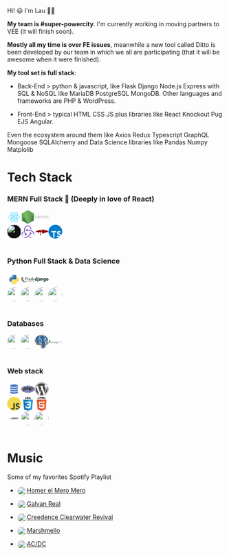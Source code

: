 Hi! 😃 I'm Lau 👨‍💻

**My team is #super-powercity**. I'm currently working in moving partners to VEE (it will finish soon).

**Mostly all my time is over FE issues**, meanwhile a new tool called Ditto is been developed by our team in which we all are participating (that it will be awesome when it were finished).

**My tool set is full stack**:
- Back-End > python & javascript, like Flask Django Node.js Express with SQL & NoSQL like MariaDB PostgreSQL MongoDB. Other languages and frameworks are PHP & WordPress.

- Front-End > typical HTML CSS JS plus libraries like React Knockout Pug EJS Angular.

Even the ecosystem around them like Axios Redux Typescript GraphQL Mongoose SQLAlchemy and Data Science libraries like Pandas Numpy Matplolib

# Tech Stack


### MERN Full Stack 💙 (Deeply in love of React)

<a href="https://reactjs.org/" title="React">
<img align="left" height="32" width="32" src="https://raw.githubusercontent.com/github/explore/80688e429a7d4ef2fca1e82350fe8e3517d3494d/topics/react/react.png" />
</a>

<a href="https://nodejs.org/en/" title="NodeJs">
<img align="left" height="32" width="32" src="https://raw.githubusercontent.com/github/explore/80688e429a7d4ef2fca1e82350fe8e3517d3494d/topics/nodejs/nodejs.png" />
</a>

<a href="https://expressjs.com/" title="ExpressJs">
<img align="left" style="border-radius:25px;" height="32" width="32" src="https://raw.githubusercontent.com/github/explore/80688e429a7d4ef2fca1e82350fe8e3517d3494d/topics/express/express.png" />
</a>

<br />
<br />

<a href="https://axios-http.com/" title="Axios">
<img align="left" style="border-radius:25px;background:#111;" height="32" width="32" src="https://avatars.githubusercontent.com/u/32372333?s=200&v=4" />
</a>

<a href="https://redux.js.org/" title="Redux">
<img align="left" style="border-radius:25px;" height="32" width="32" src="https://raw.githubusercontent.com/github/explore/80688e429a7d4ef2fca1e82350fe8e3517d3494d/topics/redux/redux.png" />
</a>

<a href="https://mongoosejs.com/" title="Mongoose">
<img align="left" style="border-radius:25px;background:#fff;" height="32" width="32" src="https://raw.githubusercontent.com/github/explore/80688e429a7d4ef2fca1e82350fe8e3517d3494d/topics/mongoose/mongoose.png" />
</a>

<a href="https://www.typescriptlang.org/" title="Typescript">
<img align="left" style="border-radius:25px;background:#fff;" height="32" width="32" src="https://raw.githubusercontent.com/github/explore/80688e429a7d4ef2fca1e82350fe8e3517d3494d/topics/typescript/typescript.png" />
</a>

<br />
<br />
<br />

### Python Full Stack & Data Science

<a href="https://www.python.org/" title="Python">
<img align="left" style="border-radius:25px;" height="32" width="32" src="https://raw.githubusercontent.com/github/explore/80688e429a7d4ef2fca1e82350fe8e3517d3494d/topics/python/python.png" />
</a>

<a href="https://flask.palletsprojects.com/" title="Flask">
<img align="left" style="border-radius:25px;background:#fff;" height="32" width="32" src="https://raw.githubusercontent.com/github/explore/80688e429a7d4ef2fca1e82350fe8e3517d3494d/topics/flask/flask.png" />
</a>

<a href="https://www.djangoproject.com/" title="Django">
<img align="left" style="border-radius:25px;" height="32" width="32" src="https://raw.githubusercontent.com/github/explore/80688e429a7d4ef2fca1e82350fe8e3517d3494d/topics/django/django.png" />
</a>

<br />
<br />

<a href="https://pandas.pydata.org/" title="Pandas">
<img align="left" style="border-radius:25px;background:#fff;" height="32" width="32" src="https://avatars.githubusercontent.com/u/21206976?s=200&v=4" />
</a>

<a href="https://numpy.org/" title="Numpy">
<img align="left" style="border-radius:25px;" height="32" width="32" src="https://avatars.githubusercontent.com/u/288276?s=200&v=4" />
</a>

<a href="https://matplotlib.org/" title="Matplotlib">
<img align="left" style="border-radius:25px;" height="32" width="32" src="https://avatars.githubusercontent.com/u/215947?s=200&v=4" />
</a>

<a href="https://www.sqlalchemy.org/" title="SQLAlchemy">
<img align="left" style="border-radius:25px;" height="32" width="32" src="https://avatars.githubusercontent.com/u/6043126?s=200&v=4" />
</a>

<br />
<br />
<br />

### Databases

<a href="https://www.mysql.com/" title="MySQL">
<img align="left" style="border-radius:25px;" height="32" width="32" src="https://avatars.githubusercontent.com/u/2452804?s=200&v=4" />
</a>

<a href="https://mariadb.org/" title="MariaDB">
<img align="left" style="border-radius:25px;background:#fff;" height="32" width="32" src="https://avatars.githubusercontent.com/u/4739304?s=200&v=4" />
</a>

<a href="https://www.postgresql.org/" title="PostgreSQL">
<img align="left" style="border-radius:25px;background:#fff;" height="32" width="32" src="https://raw.githubusercontent.com/github/explore/80688e429a7d4ef2fca1e82350fe8e3517d3494d/topics/postgresql/postgresql.png" />
</a>

<a href="https://www.mongodb.com/" title="MongoDB">
<img align="left" style="border-radius:25px;" height="32" width="32" src="https://raw.githubusercontent.com/github/explore/80688e429a7d4ef2fca1e82350fe8e3517d3494d/topics/mongodb/mongodb.png" />
</a>

<br />
<br />
<br />

### Web stack

<a href="https://en.wikipedia.org/wiki/SQL" title="SQL">
<img align="left" style="border-radius:25px;" height="32" width="32" src="https://raw.githubusercontent.com/github/explore/80688e429a7d4ef2fca1e82350fe8e3517d3494d/topics/sql/sql.png" />
</a>

<a href="https://www.php.net/" title="PHP">
<img align="left" style="border-radius:25px;background:#fff;" height="32" width="32" src="https://raw.githubusercontent.com/github/explore/ccc16358ac4530c6a69b1b80c7223cd2744dea83/topics/php/php.png" />
</a>

<a href="https://wordpress.org/" title="Wordpress">
<img align="left" style="border-radius:25px;background:#fff;" height="32" width="32" src="https://raw.githubusercontent.com/github/explore/80688e429a7d4ef2fca1e82350fe8e3517d3494d/topics/wordpress/wordpress.png" />
</a>

<br />
<br />

<a href="https://developer.mozilla.org/en-US/docs/Web/JavaScript" title="JavaScript">
<img align="left" style="border-radius:25px;" height="32" width="32" src="https://raw.githubusercontent.com/github/explore/80688e429a7d4ef2fca1e82350fe8e3517d3494d/topics/javascript/javascript.png" />
</a>

<a href="https://www.w3.org/Style/CSS/Overview.en.html" title="CSS">
<img align="left" style="border-radius:25px;" height="32" width="32" src="https://raw.githubusercontent.com/github/explore/80688e429a7d4ef2fca1e82350fe8e3517d3494d/topics/css/css.png" />
</a>

<a href="https://developer.mozilla.org/en-US/docs/Web/HTML" title="HTML">
<img align="left" style="border-radius:25px;" height="32" width="32" src="https://raw.githubusercontent.com/github/explore/80688e429a7d4ef2fca1e82350fe8e3517d3494d/topics/html/html.png" />
</a>

<br />
<br />

<a href="https://jquery.com/" title="jQuery">
<img align="left" style="border-radius:25px;" height="32" width="32" src="https://raw.githubusercontent.com/github/explore/80688e429a7d4ef2fca1e82350fe8e3517d3494d/topics/jquery/jquery.png" />
</a>

<a href="https://knockoutjs.com/" title="KnockoutJs">
<img align="left" style="border-radius:25px;" height="32" width="32" src="https://avatars.githubusercontent.com/u/3863375?s=200&v=4" />
</a>

<a href="https://pugjs.org/api/getting-started.html" title="PUG">
<img align="left" style="border-radius:25px;" height="32" width="32" src="https://avatars.githubusercontent.com/u/9338635?s=200&v=4" />
</a>

<br />
<br />  
<br />



# Music
Some of my favorites Spotify Playlist
* <img align="left" style="border-radius:25px;" height="22" width="22" src="https://avatars.githubusercontent.com/u/251374?s=200&v=4" /> [Homer el Mero Mero](https://open.spotify.com/playlist/37i9dQZF1DZ06evO0vg7qE?si=7dcb7637b5df4c54)

* <img align="left" style="border-radius:25px;" height="22" width="22" src="https://avatars.githubusercontent.com/u/251374?s=200&v=4" /> [Galvan Real](https://open.spotify.com/playlist/37i9dQZF1DZ06evO1jjzoI?si=6960e8024f014d1b)

* <img align="left" style="border-radius:25px;" height="22" width="22" src="https://avatars.githubusercontent.com/u/251374?s=200&v=4" /> [Creedence Clearwater Revival](https://open.spotify.com/playlist/37i9dQZF1DZ06evO2avqWA?si=e32f109fa4814e2e)

* <img align="left" style="border-radius:25px;" height="22" width="22" src="https://avatars.githubusercontent.com/u/251374?s=200&v=4" /> [Marshmello](https://open.spotify.com/playlist/37i9dQZF1DXbraCN8mShma?si=254e07ca4a3946d0)

* <img align="left" style="border-radius:25px;" height="22" width="22" src="https://avatars.githubusercontent.com/u/251374?s=200&v=4" /> [AC/DC](https://open.spotify.com/playlist/37i9dQZF1DZ06evO49hLQA?si=17dbe6baa2e64201)

